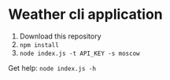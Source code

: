 # Weather cli application

1. Download this repository
2. `npm install`
3. `node index.js -t API_KEY -s moscow`

Get help: `node index.js -h`